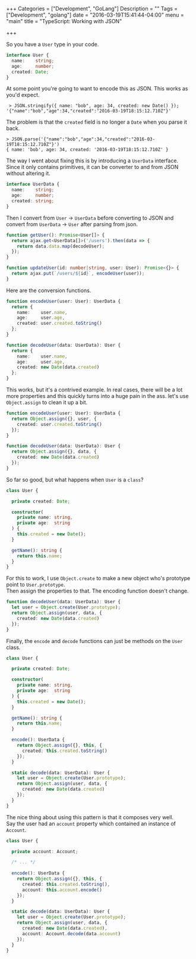 +++
Categories = ["Development", "GoLang"]
Description = ""
Tags = ["Development", "golang"]
date = "2016-03-19T15:41:44-04:00"
menu = "main"
title = "TypeScript: Working with JSON"

+++

So you have a `User` type in your code.

``` ts
interface User {
  name:    string;
  age:     number;
  created: Date;
}
```

At some point you're going to want to encode this as JSON.
This works as you'd expect.

``` 
 > JSON.stringify({ name: "bob", age: 34, created: new Date() });
'{"name":"bob","age":34,"created":"2016-03-19T18:15:12.710Z"}'
```

The problem is that the `created` field is no longer a `Date` when you parse it back.

```
> JSON.parse('{"name":"bob","age":34,"created":"2016-03-19T18:15:12.710Z"}')
{ name: 'bob', age: 34, created: '2016-03-19T18:15:12.710Z' }
```

The way I went about fixing this is by introducing a `UserData` interface.  
Since it only contains primitives, it can be converter to and from JSON without altering it.

``` ts
interface UserData {
  name:    string;
  age:     number;
  created: string;
}
```

Then I convert from `User` -> `UserData` before converting to JSON
and convert from `UserData` -> `User` after parsing from json.

``` ts
function getUser(): Promise<User[]> {
  return ajax.get<UserData[]>('/users').then(data => {
    return data.data.map(decodeUser);
  });
}

function updateUser(id: number|string, user: User): Promise<{}> {
  return ajax.put(`/users/${id}`, encodeUser(user));
}
```

Here are the conversion functions.

``` ts
function encodeUser(user: User): UserData {
  return {
    name:    user.name,
    age:     user.age,
    created: user.created.toString()
  };
}

function decodeUser(data: UserData): User {
  return {
    name:    user.name,
    age:     user.age,
    created: new Date(data.created)
  };
}
```

This works, but it's a contrived example.
In real cases, there will be a lot more properties and this quickly turns into a huge pain in the ass.
let's use `Object.assign` to clean it up a bit.  

``` ts
function encodeUser(user: User): UserData {
  return Object.assign({}, user, {
    created: user.created.toString()
  });
}

function decodeUser(data: UserData): User {
  return Object.assign({}, data, {
    created: new Date(data.created)
  });
}
```

So far so good, but what happens when `User` is a `class`?

``` ts
class User {

  private created: Date;

  constructor(
    private name: string,
    private age:  string
  ) {
    this.created = new Date();
  }

  getName(): string {
    return this.name;
  }
}
```

For this to work, I use `Object.create` to make a new object who's prototype point to `User.prototype`.  
Then assign the properties to that. The encoding function doesn't change.

``` ts
function decodeUser(data: UserData): User {
  let user = Object.create(User.prototype);
  return Object.assign(user, data, {
    created: new Date(data.created)
  });
}
```

Finally, the `encode` and `decode` functions can just be methods on the `User` class.

``` ts
class User {

  private created: Date;

  constructor(
    private name: string,
    private age:  string
  ) {
    this.created = new Date();
  }

  getName(): string {
    return this.name;
  }

  encode(): UserData {
    return Object.assign({}, this, {
      created: this.created.toString()
    });
  }

  static decode(data: UserData): User {
    let user = Object.create(User.prototype);
    return Object.assign(user, data, {
      created: new Date(data.created)
    });
  }
}
```

The nice thing about using this pattern is that it composes very well.  
Say the user had an `account` property which contained an instance of `Account`.

``` ts
class User {

  private account: Account;

  /* ... */
  
  encode(): UserData {
    return Object.assign({}, this, {
      created: this.created.toString(),
      account: this.account.encode()
    });
  }

  static decode(data: UserData): User {
    let user = Object.create(User.prototype);
    return Object.assign(user, data, {
      created: new Date(data.created),
      account: Account.decode(data.account)
    });
  }
}
```

